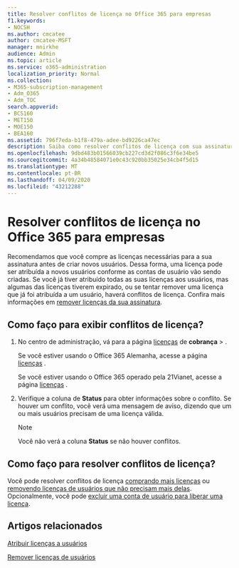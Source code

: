 ```yaml
---
title: Resolver conflitos de licença no Office 365 para empresas
f1.keywords:
- NOCSH
ms.author: cmcatee
author: cmcatee-MSFT
manager: mnirkhe
audience: Admin
ms.topic: article
ms.service: o365-administration
localization_priority: Normal
ms.collection:
- M365-subscription-management
- Adm_O365
- Adm_TOC
search.appverid:
- BCS160
- MET150
- MOE150
- BEA160
ms.assetid: 796f7eda-b1f8-479a-adee-bd9226ca47ec
description: Saiba como resolver conflitos de licença com sua assinatura do Office 365 for Business.
ms.openlocfilehash: 9dbd483b01566039cb227cd3d2f086c3f6e34be5
ms.sourcegitcommit: 4a34b48584071e0c43c920bb35025e34cb4f5d15
ms.translationtype: MT
ms.contentlocale: pt-BR
ms.lasthandoff: 04/09/2020
ms.locfileid: "43212288"
---
```

# <a name="resolve-license-conflicts-in-office-365-for-business"></a>Resolver conflitos de licença no Office 365 para empresas

Recomendamos que você compre as licenças necessárias para a sua assinatura antes de criar novos usuários. Dessa forma, uma licença pode ser atribuída a novos usuários conforme as contas de usuário vão sendo criadas. Se você já tiver atribuído todas as suas licenças aos usuários, mas algumas das licenças tiverem expirado, ou se tentar remover uma licença que já foi atribuída a um usuário, haverá conflitos de licença. Confira mais informações em [remover licenças da sua assinatura](../../commerce/licenses/remove-licenses-from-subscription.md).
  
## <a name="how-do-i-view-license-conflicts"></a>Como faço para exibir conflitos de licença?

1. No centro de administração, vá para a página <a href="https://go.microsoft.com/fwlink/p/?linkid=842264" target="_blank">licenças</a> de **cobrança** \> .

    Se você estiver usando o Office 365 Alemanha, acesse a página <a href="https://go.microsoft.com/fwlink/p/?linkid=848038" target="_blank">licenças</a> .

    Se você estiver usando o Office 365 operado pela 21Vianet, acesse a página <a href="https://go.microsoft.com/fwlink/p/?linkid=850625" target="_blank">licenças</a> .

2. Verifique a coluna de **Status** para obter informações sobre o conflito. Se houver um conflito, você verá uma mensagem de aviso, dizendo que um ou mais usuários precisam de uma licença válida.

    > [!NOTE]
    > Você não verá a coluna **Status** se não houver conflitos.

## <a name="how-do-i-resolve-license-conflicts"></a>Como faço para resolver conflitos de licença?

Você pode resolver conflitos de licença [comprando mais licenças](../../commerce/licenses/buy-licenses.md) ou [removendo licenças de usuários que não precisam mais delas](remove-licenses-from-users.md). Opcionalmente, você pode [excluir uma conta de usuário para liberar uma licença](../add-users/delete-a-user.md).
  
## <a name="related-articles"></a>Artigos relacionados 

[Atribuir licenças a usuários](assign-licenses-to-users.md)
  
[Remover licenças de usuários](remove-licenses-from-users.md)
